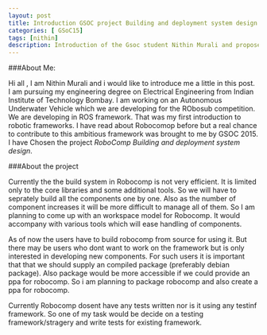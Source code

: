 ```yaml
---
layout: post
title: Introduction GSOC project Building and deployment system design 
categories: [ GSoC15]
tags: [nithin]
description: Introduction of the Gsoc student Nithin Murali and proposed project Introduction Robocomp Building and deployment system design
---
```


###About Me:

Hi all , I am Nithin Murali and i would like to introduce me a little in this post. I am pursuing my engineering degree on Electrical Engineering from Indian Institute of Technology Bombay. I am working on an Autonomous Underwater Vehicle which we are developing for the RObosub competition. We are developing in ROS framework. That was my first introduction to robotic frameworks. I have read about Robocomop before but a real chance to contribute to this ambitious framework was brought to me by GSOC 2015. I have Chosen the project *RoboComp Building and deployment system design*.

###About the project

Currently the the build system in Robocomp is not very efficient. It is limited only to the core libraries and some additional tools. So we will have to seprately build all the components one by one. Also as the number of component increases it will be more difficult to manage all of them. So I am planning to come up with an workspace model for Robocomp. It would accompany with various tools which will ease handling of components.

As of now the users have to build robocomp from source for using it. But there may be users who dont want to work on the framework but is only interested in developing new components. For such users it is important that that we should supply an compiled package (preferably debian package). Also package would be more accessible if we could provide an ppa for robocomp. So i am planning to package robocomp and also create a ppa for robocomp.

Currently Robocomp dosent have any tests written nor is it using any testinf framework. So one of my task would be decide on a testing framework/stragery and write tests for existing framework.
